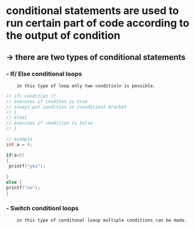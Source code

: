 # conditional statements are used to run certain part of code according to the output of condition
## -> there are two types of conditional statements
  ### - If/ Else conditional loops
        in this type of loop only two conditioln is possible.
 ```c
// if( condition ){
// executes if conditon is true
// always put condition in (condition) bracket
// }
// else{
// executes if condition is false
// }

// example
int a = 4;

if(a<5)
{
  printf("yes");
  
}
else {
printf("no");
}
```
 ### -  Switch conditionl loops
        in this type of conditonal looop multiple conditions can be made.

